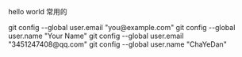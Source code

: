hello world
常用的
<link href="https://cdn.bootcdn.net/ajax/libs/font-awesome/6.5.2/css/all.min.css" rel="stylesheet">
git config --global user.email "you@example.com"
git config --global user.name "Your Name"
git config --global user.email "3451247408@qq.com"
git config --global user.name "ChaYeDan"